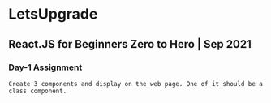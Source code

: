 # LetsUpgrade

## React.JS for Beginners Zero to Hero | Sep 2021

### Day-1 Assignment
```
Create 3 components and display on the web page. One of it should be a class component. 
```
